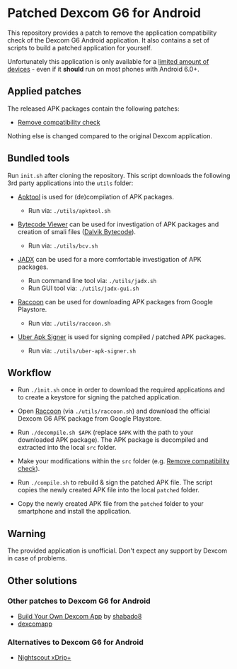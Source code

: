 # Patched Dexcom G6 for Android

This repository provides a patch to remove the application compatibility check of the Dexcom G6 Android application. It also contains a set of scripts to build a patched application for yourself. 

Unfortunately this application is only available for a [limited amount of devices](https://www.dexcom.com/compatibility) - even if it **should** run on most phones with Android 6.0+.


## Applied patches

The released APK packages contain the following patches:

-   [Remove compatibility check](doc/remove-compatibility.md)

Nothing else is changed compared to the original Dexcom application.


## Bundled tools

Run `init.sh` after cloning the repository. This script downloads the following 3rd party applications into the `utils` folder:

-   [Apktool](https://ibotpeaches.github.io/Apktool/) is used for (de)compilation of APK packages.
    -   Run via: `./utils/apktool.sh`

-   [Bytecode Viewer](https://bytecodeviewer.com/) can be used for investigation of APK packages and creation of smali files ([Dalvik Bytecode](https://source.android.com/devices/tech/dalvik/dalvik-bytecode)).
    -   Run via: `./utils/bcv.sh`
 
-   [JADX](https://github.com/skylot/jadx) can be used for a more comfortable investigation of APK packages.
    -   Run command line tool via: `./utils/jadx.sh`
    -   Run GUI tool via: `./utils/jadx-gui.sh`

-   [Raccoon](http://java-decompiler.github.io/) can be used for downloading APK packages from Google Playstore.
    -   Run via: `./utils/raccoon.sh`

-   [Uber Apk Signer](https://github.com/patrickfav/uber-apk-signer) is used for signing compiled / patched APK packages.
    -   Run via: `./utils/uber-apk-signer.sh` 


## Workflow

-   Run `./ìnit.sh` once in order to download the required applications and to create a keystore for signing the patched application.

-   Open [Raccoon](http://java-decompiler.github.io/) (via `./utils/raccoon.sh`) and download the official Dexcom G6 APK package from Google Playstore.

-   Run `./decompile.sh $APK` (replace `$APK` with the path to your downloaded APK package). The APK package is decompiled and extracted into the local `src` folder.

-   Make your modifications within the `src` folder (e.g. [Remove compatibility check](doc/remove-compatibility.md)).

-   Run `./compile.sh` to rebuild & sign the patched APK file. The script copies the newly created APK file into the local `patched` folder.

-   Copy the newly created APK file from the `patched` folder to your smartphone and install the application.


## Warning

The provided application is unofficial. Don't expect any support by Dexcom in case of problems.


## Other solutions


### Other patches to Dexcom G6 for Android 

-   [Build Your Own Dexcom App](https://docs.google.com/forms/d/e/1FAIpQLScD76G0Y-BlL4tZljaFkjlwuqhT83QlFM5v6ZEfO7gCU98iJQ/viewform) by [shabado8](https://www.reddit.com/user/shabado8)
-   [dexcomapp](https://github.com/dexcomapp/dexcomapp)


### Alternatives to Dexcom G6 for Android

-   [Nightscout xDrip+](https://jamorham.github.io/#xdrip-plus)

